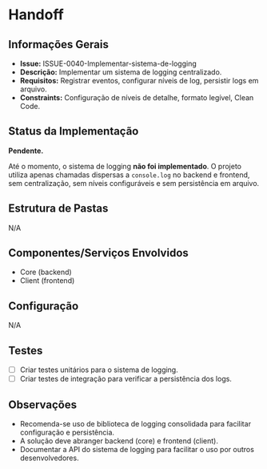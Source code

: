 # Handoff

## Informações Gerais

- **Issue:** ISSUE-0040-Implementar-sistema-de-logging
- **Descrição:** Implementar um sistema de logging centralizado.
- **Requisitos:** Registrar eventos, configurar níveis de log, persistir logs em arquivo.
- **Constraints:** Configuração de níveis de detalhe, formato legível, Clean Code.

## Status da Implementação

**Pendente.**

Até o momento, o sistema de logging **não foi implementado**. O projeto utiliza apenas chamadas dispersas a `console.log` no backend e frontend, sem centralização, sem níveis configuráveis e sem persistência em arquivo.

## Estrutura de Pastas

N/A

## Componentes/Serviços Envolvidos

- Core (backend)
- Client (frontend)

## Configuração

N/A

## Testes

- [ ] Criar testes unitários para o sistema de logging.
- [ ] Criar testes de integração para verificar a persistência dos logs.

## Observações

- Recomenda-se uso de biblioteca de logging consolidada para facilitar configuração e persistência.
- A solução deve abranger backend (core) e frontend (client).
- Documentar a API do sistema de logging para facilitar o uso por outros desenvolvedores.

